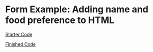 # Form Example: Adding name and food preference to HTML

[Starter Code](starter)

[Finished Code](starter)
